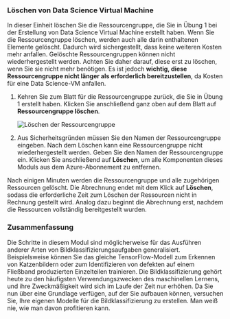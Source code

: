 ### <a name="delete-the-data-science-vm"></a>Löschen von Data Science Virtual Machine

In dieser Einheit löschen Sie die Ressourcengruppe, die Sie in Übung 1 bei der Erstellung von Data Science Virtual Machine erstellt haben. Wenn Sie die Ressourcengruppe löschen, werden auch alle darin enthaltenen Elemente gelöscht. Dadurch wird sichergestellt, dass keine weiteren Kosten mehr anfallen. Gelöschte Ressourcengruppen können nicht wiederhergestellt werden. Achten Sie daher darauf, diese erst zu löschen, wenn Sie sie nicht mehr benötigen. Es ist jedoch **wichtig, diese Ressourcengruppe nicht länger als erforderlich bereitzustellen**, da Kosten für eine Data Science-VM anfallen.

1. Kehren Sie zum Blatt für die Ressourcengruppe zurück, die Sie in Übung 1 erstellt haben. Klicken Sie anschließend ganz oben auf dem Blatt auf **Ressourcengruppe löschen**.

    ![Löschen der Ressourcengruppe](../media-draft/6-delete-resource-group.png)

1. Aus Sicherheitsgründen müssen Sie den Namen der Ressourcengruppe eingeben. Nach dem Löschen kann eine Ressourcengruppe nicht wiederhergestellt werden. Geben Sie den Namen der Ressourcengruppe ein. Klicken Sie anschließend auf **Löschen**, um alle Komponenten dieses Moduls aus dem Azure-Abonnement zu entfernen.

Nach einigen Minuten werden die Ressourcengruppe und alle zugehörigen Ressourcen gelöscht. Die Abrechnung endet mit dem Klick auf **Löschen**, sodass die erforderliche Zeit zum Löschen der Ressourcen nicht in Rechnung gestellt wird. Analog dazu beginnt die Abrechnung erst, nachdem die Ressourcen vollständig bereitgestellt wurden.

### <a name="summary"></a>Zusammenfassung

Die Schritte in diesem Modul sind möglicherweise für das Ausführen anderer Arten von Bildklassifizierungsaufgaben generalisiert. Beispielsweise können Sie das gleiche TensorFlow-Modell zum Erkennen von Katzenbildern oder zum Identifizieren von defekten auf einem Fließband produzierten Einzelteilen trainieren. Die Bildklassifizierung gehört heute zu den häufigsten Verwendungszwecken des maschinellen Lernens, und ihre Zweckmäßigkeit wird sich im Laufe der Zeit nur erhöhen. Da Sie nun über eine Grundlage verfügen, auf der Sie aufbauen können, versuchen Sie, Ihre eigenen Modelle für die Bildklassifizierung zu erstellen. Man weiß nie, wie man davon profitieren kann.